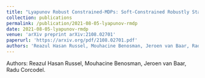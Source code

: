 ```yaml
---
title: "Lyapunov Robust Constrained-MDPs: Soft-Constrained Robustly Stable Policy Optimization under Model Uncertainty"
collection: publications
permalink: /publication/2021-08-05-lyapunov-rmdp
date: 2021-08-05-lyapunov-rmdp
venue: 'arXiv preprint arXiv:2108.02701'
paperurl: 'https://arxiv.org/pdf/2108.02701.pdf'
authors: 'Reazul Hasan Russel, Mouhacine Benosman, Jeroen van Baar, Radu Corcodel'
---
```

Authors: Reazul Hasan Russel, Mouhacine Benosman, Jeroen van Baar, Radu Corcodel.

